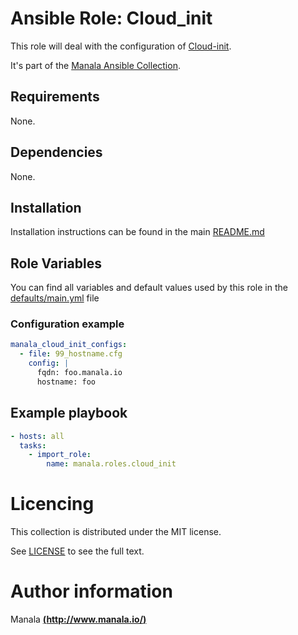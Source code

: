 # Ansible Role: Cloud_init

This role will deal with the configuration of [Cloud-init](https://cloud-init.io/).

It's part of the [Manala Ansible Collection](https://galaxy.ansible.com/manala/roles).

## Requirements

None.

## Dependencies

None.

## Installation

Installation instructions can be found in the main [README.md](https://github.com/manala/ansible-roles/blob/master/README.md)

## Role Variables

You can find all variables and default values used by this role in the [defaults/main.yml](./defaults/main.yml) file

### Configuration example

```yaml
manala_cloud_init_configs:
  - file: 99_hostname.cfg
    config: |
      fqdn: foo.manala.io
      hostname: foo
```

## Example playbook

```yaml
- hosts: all
  tasks:
    - import_role:  
        name: manala.roles.cloud_init
```

# Licencing

This collection is distributed under the MIT license.

See [LICENSE](https://opensource.org/licenses/MIT) to see the full text.

# Author information

Manala [**(http://www.manala.io/)**](http://www.manala.io)
